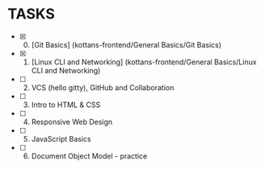 # TASKS

- [x] 0. [Git Basics] (kottans-frontend/General Basics/Git Basics)    
- [x] 1. [Linux CLI and Networking] (kottans-frontend/General Basics/Linux CLI and Networking)
- [ ] 2. VCS (hello gitty), GitHub and Collaboration
- [ ] 3. Intro to HTML & CSS
- [ ] 4. Responsive Web Design
- [ ] 5. JavaScript Basics
- [ ] 6. Document Object Model - practice


